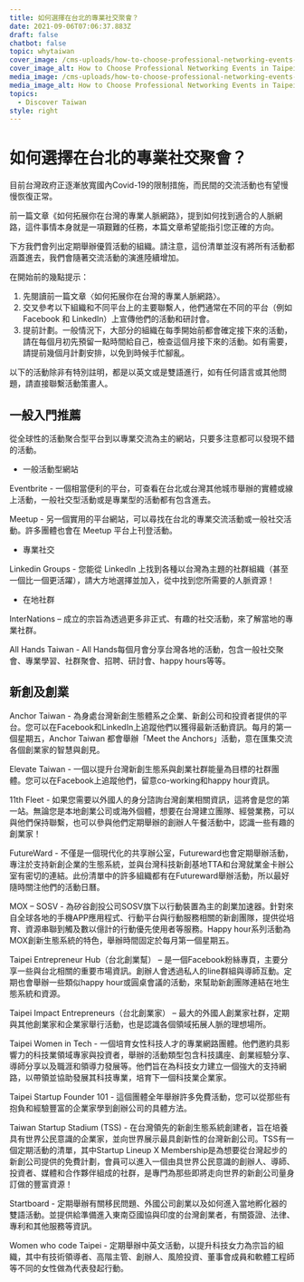 ```yaml
---
title: 如何選擇在台北的專業社交聚會？
date: 2021-09-06T07:06:37.883Z
draft: false
chatbot: false
topic: whytaiwan
cover_image: /cms-uploads/how-to-choose-professional-networking-events-in-taipei-1.jpg
cover_image_alt: How to Choose Professional Networking Events in Taipei
media_image: /cms-uploads/how-to-choose-professional-networking-events-in-taipei-1.jpg
media_image_alt: How to Choose Professional Networking Events in Taipei
topics:
  - Discover Taiwan
style: right
---
```

# 如何選擇在台北的專業社交聚會？

目前台灣政府正逐漸放寬國內Covid-19的限制措施，而民間的交流活動也有望慢慢恢復正常。

前一篇文章《如何拓展你在台灣的專業人脈網路》，提到如何找到適合的人脈網路，這件事情本身就是一項艱難的任務，本篇文章希望能指引您正確的方向。

下方我們會列出定期舉辦優質活動的組織。請注意，這份清單並沒有將所有活動都涵蓋進去，我們會隨著交流活動的演進陸續增加。

在開始前的幾點提示：

1. 先閱讀前一篇文章〈如何拓展你在台灣的專業人脈網路〉。
2. 交叉參考以下組織和不同平台上的主要聯繫人，他們通常在不同的平台（例如 Facebook 和 LinkedIn）上宣傳他們的活動和研討會。
3. 提前計劃。一般情況下，大部分的組織在每季開始前都會確定接下來的活動，請在每個月初先預留一點時間給自己，檢查這個月接下來的活動。如有需要，請提前幾個月計劃安排，以免到時候手忙腳亂。

以下的活動除非有特別註明，都是以英文或是雙語進行，如有任何語言或其他問題，請直接聯繫活動策畫人。

## 一般入門推薦

從全球性的活動聚合型平台到以專業交流為主的網站，只要多注意都可以發現不錯的活動。

* 一般活動型網站

Eventbrite - 一個相當便利的平台，可查看在台北或台灣其他城市舉辦的實體或線上活動，一般社交型活動或是專業型的活動都有包含進去。

Meetup - 另一個實用的平台網站，可以尋找在台北的專業交流活動或一般社交活動。許多團體也會在 Meetup 平台上刊登活動。

* 專業社交

Linkedin Groups - 您能從 LinkedIn 上找到各種以台灣為主題的社群組織（甚至一個比一個更活躍），請大方地選擇並加入，從中找到您所需要的人脈資源！ 

* 在地社群

InterNations – 成立的宗旨為透過更多非正式、有趣的社交活動，來了解當地的專業社群。

All Hands Taiwan - All Hands每個月會分享台灣各地的活動，包含一般社交聚會、專業學習、社群聚會、招聘、研討會、happy hours等等。

## 新創及創業

Anchor Taiwan - 為身處台灣新創生態體系之企業、新創公司和投資者提供的平台。您可以在Facebook和LinkedIn上追蹤他們以獲得最新活動資訊。每月的第一個星期五，Anchor Taiwan 都會舉辦「Meet the Anchors」活動，意在匯集交流各個創業家的智慧與創見。

Elevate Taiwan - 一個以提升台灣新創生態系與創業社群能量為目標的社群團體。您可以在Facebook上追蹤他們，留意co-working和happy hour資訊。

11th Fleet - 如果您需要以外國人的身分諮詢台灣創業相關資訊，這將會是您的第一站。無論您是本地創業公司或海外個體，想要在台灣建立團隊、經營業務，可以與他們保持聯繫，也可以參與他們定期舉辦的創辦人午餐活動中，認識一些有趣的創業家！

FutureWard - 不僅是一個現代化的共享辦公室，Futureward也會定期舉辦活動，專注於支持新創企業的生態系統，並與台灣科技新創基地TTA和台灣就業金卡辦公室有密切的連結。此份清單中的許多組織都有在Futureward舉辦活動，所以最好隨時關注他們的活動日曆。

MOX – SOSV - 為矽谷創投公司SOSV旗下以行動裝置為主的創業加速器。針對來自全球各地的手機APP應用程式、行動平台與行動服務相關的新創團隊，提供從培育、資源串聯到觸及數以億計的行動優先使用者等服務。Happy hour系列活動為MOX創新生態系統的特色，舉辦時間固定於每月第一個星期五。

Taipei Entrepreneur Hub（台北創業幫） – 是一個Facebook粉絲專頁，主要分享一些與台北相關的重要市場資訊。創辦人會透過私人的line群組與導師互動。定期也會舉辦一些類似happy hour或圓桌會議的活動，來幫助新創團隊連結在地生態系統和資源。

Taipei Impact Entrepreneurs（台北創業家） – 最大的外國人創業家社群，定期與其他創業家和企業家舉行活動，也是認識各個領域拓展人脈的理想場所。

Taipei Women in Tech - 一個培育女性科技人才的專業網路團體。他們邀約具影響力的科技業領域專家與投資者，舉辦的活動類型包含科技講座、創業經驗分享、導師分享以及職涯和領導力發展等。他們旨在為科技女力建立一個強大的支持網路，以帶領並協助發展其科技專業，培育下一個科技業企業家。

Taipei Startup Founder 101 - 這個團體全年舉辦許多免費活動，您可以從那些有抱負和經驗豐富的企業家學到創辦公司的具體方法。

Taiwan Startup Stadium (TSS) - 在台灣領先的新創生態系統創建者，旨在培養具有世界公民意識的企業家，並向世界展示最具創新性的台灣新創公司。TSS有一個定期活動的清單，其中Startup Lineup X Membership是為想要從台灣起步的新創公司提供的免費計劃，會員可以進入一個由具世界公民意識的創辦人、導師、投資者、媒體和合作夥伴組成的社群，是專門為那些即將走向世界的新創公司量身訂做的豐富資源！

Startboard - 定期舉辦有關移民問題、外國公司創業以及如何進入當地孵化器的雙語活動。並提供給準備進入東南亞國協與印度的台灣創業者，有關簽證、法律、專利和其他服務等資訊。

Women who code Taipei - 定期舉辦中英文活動，以提升科技女力為宗旨的組織，其中有技術領導者、高階主管、創辦人、風險投資、董事會成員和軟體工程師等不同的女性做為代表發起行動。